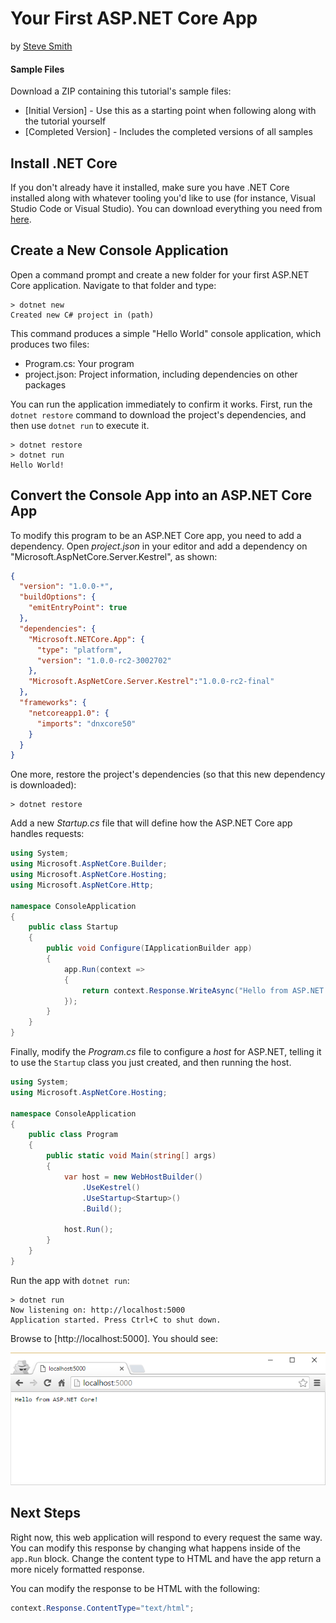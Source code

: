 # Your First ASP.NET Core App
by [Steve Smith](http://deviq.com/me/steve-smith)

#### Sample Files
Download a ZIP containing this tutorial's sample files:
- [Initial Version] - Use this as a starting point when following along with the tutorial yourself
- [Completed Version] - Includes the completed versions of all samples

## Install .NET Core

If you don't already have it installed, make sure you have .NET Core installed along with whatever tooling you'd like to use (for instance, Visual Studio Code or Visual Studio). You can download everything you need from [here](https://microsoft.com/net/core).

## Create a New Console Application

Open a command prompt and create a new folder for your first ASP.NET Core application. Navigate to that folder and type:

    > dotnet new
    Created new C# project in (path)

This command produces a simple "Hello World" console application, which produces two files:

- Program.cs: Your program
- project.json: Project information, including dependencies on other packages

You can run the application immediately to confirm it works. First, run the ``dotnet restore`` command to download the project's dependencies, and then use ``dotnet run`` to execute it.

    > dotnet restore
    > dotnet run
    Hello World!

## Convert the Console App into an ASP.NET Core App

To modify this program to be an ASP.NET Core app, you need to add a dependency. Open *project.json* in your editor and add a dependency on "Microsoft.AspNetCore.Server.Kestrel", as shown:

```json
{
  "version": "1.0.0-*",
  "buildOptions": {
    "emitEntryPoint": true
  },
  "dependencies": {
    "Microsoft.NETCore.App": {
      "type": "platform",
      "version": "1.0.0-rc2-3002702"
    },
    "Microsoft.AspNetCore.Server.Kestrel":"1.0.0-rc2-final"
  },
  "frameworks": {
    "netcoreapp1.0": {
      "imports": "dnxcore50"
    }
  }
}
```

One more, restore the project's dependencies (so that this new dependency is downloaded):

    > dotnet restore

Add a new *Startup.cs* file that will define how the ASP.NET Core app handles requests:

```c#
using System;
using Microsoft.AspNetCore.Builder;
using Microsoft.AspNetCore.Hosting;
using Microsoft.AspNetCore.Http;

namespace ConsoleApplication
{
    public class Startup
    {
        public void Configure(IApplicationBuilder app)
        {
            app.Run(context =>
            {
                return context.Response.WriteAsync("Hello from ASP.NET Core!");
            });
        }
    }
}
```

Finally, modify the *Program.cs* file to configure a *host* for ASP.NET, telling it to use the ``Startup`` class you just created, and then running the host.

```c#
using System;
using Microsoft.AspNetCore.Hosting;

namespace ConsoleApplication
{
    public class Program
    {
        public static void Main(string[] args)
        {
            var host = new WebHostBuilder()
                .UseKestrel()
                .UseStartup<Startup>()
                .Build();

            host.Run();
        }
    }
}
```

Run the app with ``dotnet run``:

    > dotnet run
    Now listening on: http://localhost:5000
    Application started. Press Ctrl+C to shut down.

Browse to [http://localhost:5000]. You should see:

![Hello from ASP.NET Core](images/hello-world.png)

## Next Steps

Right now, this web application will respond to every request the same way. You can modify this response by changing what happens inside of the ``app.Run`` block. Change the content type to HTML and have the app return a more nicely formatted response.

You can modify the response to be HTML with the following:

```c#
context.Response.ContentType="text/html";
``` 